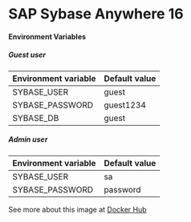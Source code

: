 # SAP Sybase Anywhere 16

#### Environment Variables

##### Guest user
Environment variable | Default value
--- | --- 
SYBASE_USER | guest 
SYBASE_PASSWORD | guest1234 
SYBASE_DB | guest

##### Admin user
Environment variable | Default value
--- | --- 
SYBASE_USER | sa
SYBASE_PASSWORD | password

See more about this image at [Docker Hub](https://hub.docker.com/r/jaschweder/sybase)
